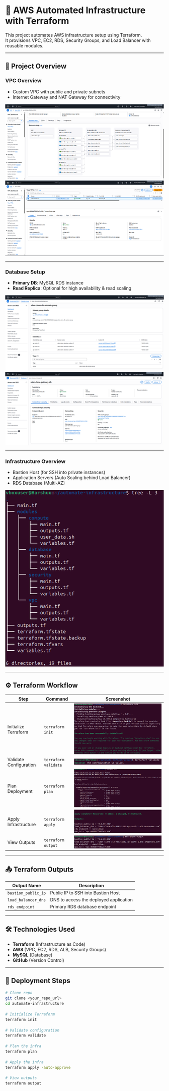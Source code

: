 # 🚀 AWS Automated Infrastructure with Terraform

This project automates AWS infrastructure setup using Terraform.  
It provisions VPC, EC2, RDS, Security Groups, and Load Balancer with reusable modules.

---

## 📌 Project Overview

### VPC Overview
- Custom VPC with public and private subnets
- Internet Gateway and NAT Gateway for connectivity

![VPC Resource Map](screenshots/vpc_resource_map.png)  
![VPC Dashboard](screenshots/vpc_dashboard.png)

---

### Database Setup
- **Primary DB**: MySQL RDS instance  
- **Read Replica**: Optional for high availability & read scaling  

![Database Subnet Group](screenshots/database_subnet_group.png)  
![Primary Database](screenshots/database.png)

---

### Infrastructure Overview
- Bastion Host (for SSH into private instances)  
- Application Servers (Auto Scaling behind Load Balancer)  
- RDS Database (Multi-AZ)  

![Infrastructure](screenshots/infrastructure.png)

---

## ⚙️ Terraform Workflow

| Step                  | Command              | Screenshot                          |
|-----------------------|----------------------|-------------------------------------|
| Initialize Terraform  | `terraform init`     | ![Terraform Init](screenshots/terraform_init.png) |
| Validate Configuration| `terraform validate` | ![Terraform Validate](screenshots/terraform_validate.png) |
| Plan Deployment       | `terraform plan`     | ![Terraform Plan](screenshots/terraform_plan.png) |
| Apply Infrastructure  | `terraform apply`    | ![Terraform Apply](screenshots/terraform_apply.png) |
| View Outputs          | `terraform output`   | ![Terraform Output](screenshots/terraform_output.png) |

---

## 📤 Terraform Outputs

| Output Name         | Description                                      |
|---------------------|--------------------------------------------------|
| `bastion_public_ip` | Public IP to SSH into Bastion Host                |
| `load_balancer_dns` | DNS to access the deployed application            |
| `rds_endpoint`      | Primary RDS database endpoint                     |

---

## 🛠️ Technologies Used
- **Terraform** (Infrastructure as Code)
- **AWS** (VPC, EC2, RDS, ALB, Security Groups)
- **MySQL** (Database)
- **GitHub** (Version Control)

---

## 🚀 Deployment Steps
```bash
# Clone repo
git clone <your_repo_url>
cd automate-infrastructure

# Initialize Terraform
terraform init

# Validate configuration
terraform validate

# Plan the infra
terraform plan

# Apply the infra
terraform apply -auto-approve

# View outputs
terraform output

